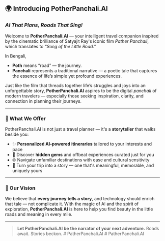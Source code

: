 ## 🌍 Introducing **PotherPanchali.AI**

### _AI That Plans, Roads That Sing!_

Welcome to **PotherPanchali.AI** — your intelligent travel companion inspired by the cinematic brilliance of Satyajit Ray's iconic film _Pather Panchali_, which translates to _"Song of the Little Road."_

In Bengali,

- **Poth** means “road” — the journey.
- **Panchali** represents a traditional narrative — a poetic tale that captures the essence of life’s simple yet profound experiences.

Just like the film that threads together life’s struggles and joys into an unforgettable story, **PotherPanchali.AI** aspires to be the digital _panchali_ of modern travelers — especially those seeking inspiration, clarity, and connection in planning their journeys.

---

### 🚀 What We Offer

PotherPanchali.AI is not just a travel planner — it's a **storyteller** that walks beside you:

- ✨ **Personalized AI-powered itineraries** tailored to your interests and pace
- 🧭 Discover **hidden gems** and offbeat experiences curated just for you
- 🌐 Navigate unfamiliar destinations with ease and cultural sensitivity
- 📖 Turn your trip into a story — one that's meaningful, memorable, and uniquely yours

---

### 🎯 Our Vision

We believe that **every journey tells a story**, and technology should enrich that tale — not complicate it.
With the magic of AI and the spirit of exploration, **PotherPanchali.AI** is here to help you find beauty in the little roads and meaning in every mile.

---

> **Let PotherPanchali.AI be the narrator of your next adventure.**
> Roads await. Stories beckon.
#   P a t h e r P a n c h a l i . A I  
 #   P a t h e r P a n c h a l i . A I  
 